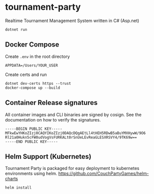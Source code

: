 # tournament-party
Realtime Tournament Management System written in C# (Asp.net)



```
dotnet run
```

## Docker Compose

Create `.env` in the root directory
```
APPDATA=/Users/YOUR_USER
```

Create certs and run 
```
dotnet dev-certs https --trust
docker-compose up --build
```

## Container Release signatures

All container images and CLI binaries are signed by cosign. See the documentation on how to verify the signatures.

    -----BEGIN PUBLIC KEY-----
    MFkwEwYHKoZIzj0CAQYIKoZIzj0DAQcDQgAEtLl4tHEH5RDwB5aBuYMXHywW/9O6
    Rl21a0Hukn5cFW0udVogVsFURKALt0rSnUeLEvReaGLESXRSVY4/9TK69w==
    -----END PUBLIC KEY-----


## Helm Support (Kubernetes)

Tournament Party is packaged for easy deployment to kubernetes environments using helm. https://github.com/CouchPartyGames/helm-charts

    helm install 
